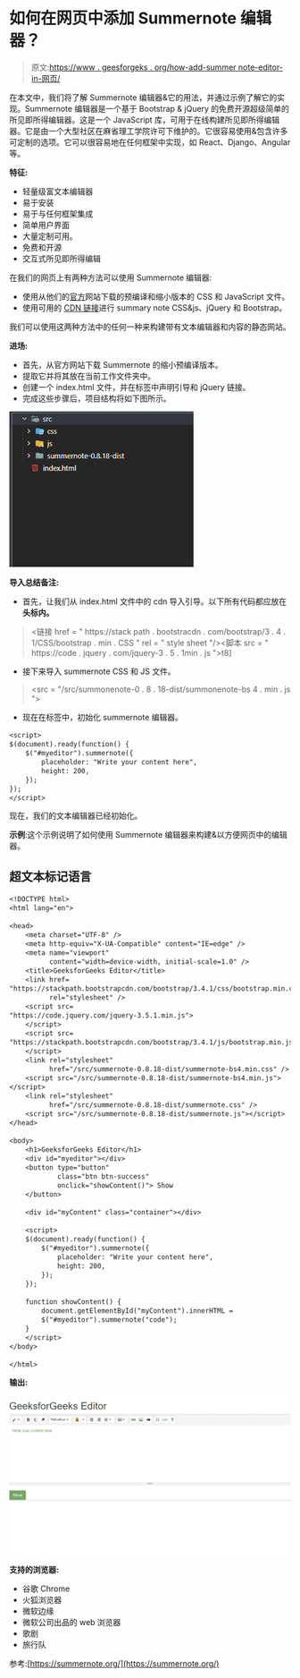 # 如何在网页中添加 Summernote 编辑器？

> 原文:[https://www . geesforgeks . org/how-add-summer note-editor-in-网页/](https://www.geeksforgeeks.org/how-to-add-summernote-editor-in-webpage/)

在本文中，我们将了解 Summernote 编辑器&它的用法，并通过示例了解它的实现。Summernote 编辑器是一个基于 Bootstrap & jQuery 的免费开源超级简单的所见即所得编辑器。这是一个 JavaScript 库，可用于在线构建所见即所得编辑器。它是由一个大型社区在麻省理工学院许可下维护的。它很容易使用&包含许多可定制的选项。它可以很容易地在任何框架中实现，如 React、Django、Angular 等。

**特征:**

*   轻量级富文本编辑器
*   易于安装
*   易于与任何框架集成
*   简单用户界面
*   大量定制可用。
*   免费和开源
*   交互式所见即所得编辑

在我们的网页上有两种方法可以使用 Summernote 编辑器:

*   使用从他们的[官方](https://summernote.org/getting-started/#compiled-css-js)网站下载的预编译和缩小版本的 CSS 和 JavaScript 文件。
*   使用可用的 [CDN 链接](https://summernote.org/getting-started/#embed)进行 summary note CSS&js、jQuery 和 Bootstrap。

我们可以使用这两种方法中的任何一种来构建带有文本编辑器和内容的静态网站。

**进场:**

*   首先，从官方网站下载 Summernote 的缩小预编译版本。
*   提取它并将其放在当前工作文件夹中。
*   创建一个 index.html 文件，并在标签中声明引导和 jQuery 链接。
*   完成这些步骤后，项目结构将如下图所示。

![](img/9ea076b4bf91b1105b2fb33e695189c8.png)

**导入总结备注:**

*   首先，让我们从 index.html 文件中的 cdn 导入引导。以下所有代码都应放在**头标内。**

> <链接 href = " https://stack path . bootstracdn . com/bootstrap/3 . 4 . 1/CSS/bootstrap . min . CSS " rel = " style sheet "/><脚本 src = " https://code . jquery . com/jquery-3 . 5 . 1min . js ">t8]

*   接下来导入 summernote CSS 和 JS 文件。

> <src = "/src/summonenote-0 . 8 . 18-dist/summonenote-bs 4 . min . js "></script>

*   现在在标签中，初始化 summernote 编辑器。

```htmlhtml
<script>
$(document).ready(function() {
    $("#myeditor").summernote({
        placeholder: "Write your content here",
        height: 200,
    });
});
</script>
```

现在，我们的文本编辑器已经初始化。

**示例**:这个示例说明了如何使用 Summernote 编辑器来构建&以方便网页中的编辑器。

## 超文本标记语言

```htmlhtml
<!DOCTYPE html>
<html lang="en">

<head>
    <meta charset="UTF-8" />
    <meta http-equiv="X-UA-Compatible" content="IE=edge" />
    <meta name="viewport" 
          content="width=device-width, initial-scale=1.0" />
    <title>GeeksforGeeks Editor</title>
    <link href=
"https://stackpath.bootstrapcdn.com/bootstrap/3.4.1/css/bootstrap.min.css" 
          rel="stylesheet" />
    <script src=
"https://code.jquery.com/jquery-3.5.1.min.js">
    </script>
    <script src=
"https://stackpath.bootstrapcdn.com/bootstrap/3.4.1/js/bootstrap.min.js">
    </script>
    <link rel="stylesheet" 
          href="/src/summernote-0.8.18-dist/summernote-bs4.min.css" />
    <script src="/src/summernote-0.8.18-dist/summernote-bs4.min.js"></script>
    <link rel="stylesheet" 
          href="/src/summernote-0.8.18-dist/summernote.css" />
    <script src="/src/summernote-0.8.18-dist/summernote.js"></script>
</head>

<body>
    <h1>GeeksforGeeks Editor</h1>
    <div id="myeditor"></div>
    <button type="button" 
            class="btn btn-success" 
            onclick="showContent()"> Show 
    </button>

    <div id="myContent" class="container"></div>

    <script>
    $(document).ready(function() {
        $("#myeditor").summernote({
            placeholder: "Write your content here",
            height: 200,
        });
    });

    function showContent() {
        document.getElementById("myContent").innerHTML = 
        $("#myeditor").summernote("code");
    }
    </script>
</body>

</html>
```

**输出:**

![](img/bcadb5e9764d08ae2e3012c0a728bbdd.png)

**支持的浏览器:**

*   谷歌 Chrome
*   火狐浏览器
*   微软边缘
*   微软公司出品的 web 浏览器
*   歌剧
*   旅行队

参考:[https://summernote.org/](https://summernote.org/)